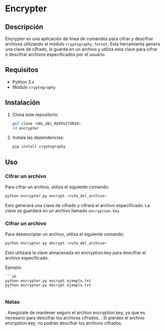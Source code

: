 # Encrypter

## Descripción
Encrypter es una aplicación de línea de comandos para cifrar y descifrar archivos utilizando el módulo `cryptography.fernet`. Esta herramienta genera una clave de cifrado, la guarda en un archivo y utiliza esta clave para cifrar o descifrar archivos especificados por el usuario.

## Requisitos
- Python 3.x
- Módulo `cryptography`

## Instalación
1. Clona este repositorio:
    ```sh
    git clone <URL_DEL_REPOSITORIO>
    cd encrypter
    ```

2. Instala las dependencias:
    ```sh
    pip install cryptography
    ```

## Uso
### Cifrar un archivo
Para cifrar un archivo, utiliza el siguiente comando:
```sh
python encrypter.py encrypt <ruta_del_archivo>
```
Esto generará una clave de cifrado y cifrará el archivo especificado. La clave se guardará en un archivo llamado `encryption.key`.

### Cifrar un archivo
Para desencriptar un archivo, utiliza el siguiente comando:
```sh
python encrypter.py decrypt <ruta_del_archivo>
```
Esto utilizará la clave almacenada en encryption.key para descifrar el archivo especificado.

Ejemplo

    ```sh
    python encrypter.py encrypt ejemplo.txt
    python encrypter.py decrypt ejemplo.txt 
    ```
### Notas
. Asegúrate de mantener seguro el archivo encryption.key, ya que es necesario para descifrar los archivos cifrados.
. Si pierdes el archivo encryption.key, no podrás descifrar los archivos cifrados.
